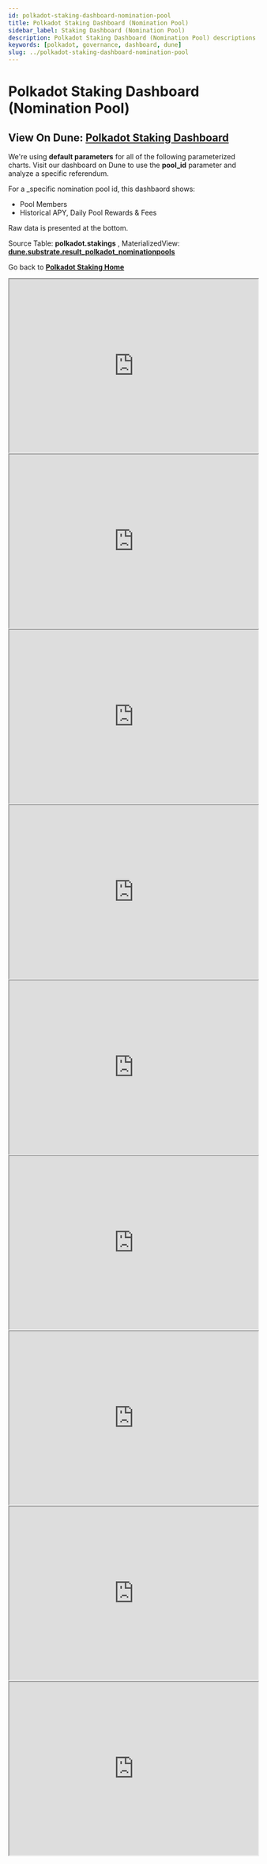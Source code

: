 ```yaml
---
id: polkadot-staking-dashboard-nomination-pool
title: Polkadot Staking Dashboard (Nomination Pool)
sidebar_label: Staking Dashboard (Nomination Pool)
description: Polkadot Staking Dashboard (Nomination Pool) descriptions
keywords: [polkadot, governance, dashboard, dune]
slug: ../polkadot-staking-dashboard-nomination-pool
---
```


# Polkadot Staking Dashboard (Nomination Pool)

## View On Dune: [Polkadot Staking Dashboard](https://dune.com/substrate/polkadot-staking-nomination-pool)

We're using **default parameters** for all of the following parameterized charts. Visit our
dashboard on Dune to use the **pool_id** parameter and analyze a specific referendum.

For a \_specific nomination pool id, this dashbaord shows:

- Pool Members
- Historical APY, Daily Pool Rewards & Fees

Raw data is presented at the bottom.

Source Table: **polkadot.stakings** , MaterializedView:
[**dune.substrate.result_polkadot_nominationpools**](https://dune.com/queries/3327350)

Go back to [**Polkadot Staking Home**](https://dune.com/substrate/polkadot-staking)

<iframe src="https://dune.com/embeds/3343291/5817752/" height="350" width="100%"></iframe>

<iframe src="https://dune.com/embeds/3341534/5599076/" height="350" width="100%"></iframe>

<iframe src="https://dune.com/embeds/3343291/5817681/" height="350" width="100%"></iframe>

<iframe src="https://dune.com/embeds/3343291/5817723/" height="350" width="100%"></iframe>

<iframe src="https://dune.com/embeds/3343291/5602160/" height="350" width="100%"></iframe>

<iframe src="https://dune.com/embeds/3343291/5817736/" height="350" width="100%"></iframe>

<iframe src="https://dune.com/embeds/3343291/5817692/" height="350" width="100%"></iframe>

<iframe src="https://dune.com/embeds/3343291/5817706/" height="350" width="100%"></iframe>

<iframe src="https://dune.com/embeds/3341597/5599169/" height="350" width="100%"></iframe>
